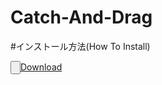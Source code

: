 # Catch-And-Drag

#インストール方法(How To Install)

<html>
  <input type="button"><a href="https://github.com/hoon6620/Catch-And-Drag/archive/refs/heads/main.zip">Download</a></input>
</html>
